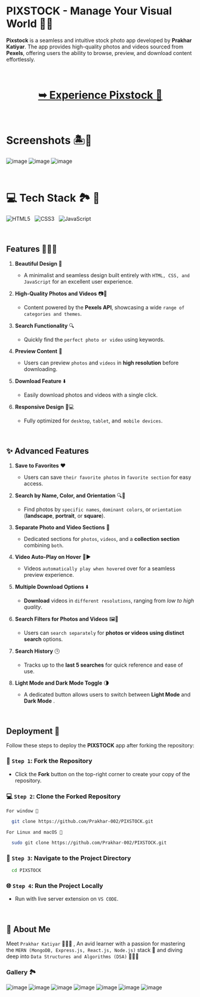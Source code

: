# PIXSTOCK - Manage Your Visual World 🌟🎨

**Pixstock** is a seamless and intuitive stock photo app developed by **Prakhar Katiyar**. The app provides high-quality photos and videos sourced from **Pexels**, offering users the ability to browse, preview, and download content effortlessly.


<br/>

<h1 align="center"> 

<a target="_blank" href="https://pixstock-pictures.netlify.app/"><strong> ➥ Experience Pixstock 📸
</strong></a>
</h1>

<br/>


# Screenshots 🏝️🍹

![image](https://github.com/user-attachments/assets/1e0a84d0-d2b1-4458-b146-14243d978e74)
![image](https://github.com/user-attachments/assets/9b32b076-4758-43f7-bb5e-cd321cbf3241)
![image](https://github.com/user-attachments/assets/91e14ade-bf61-4a47-88fe-30db47a29212)

<br/>

# 💻 Tech Stack 🏞️ 🎥

![HTML5](https://img.shields.io/badge/html5-%23E34F26.svg?style=for-the-badge&logo=html5&logoColor=white) &nbsp; ![CSS3](https://img.shields.io/badge/css3-%231572B6.svg?style=for-the-badge&logo=css3&logoColor=white) &nbsp; ![JavaScript](https://img.shields.io/badge/javascript-%23323330.svg?style=for-the-badge&logo=javascript&logoColor=%23F7DF1E)


<br/>

## Features 🌮🍕🥪

1. **Beautiful Design** 🎨 
    -  A minimalist and seamless design built entirely with `HTML, CSS, and JavaScript` for an excellent user experience.  

2. **High-Quality Photos and Videos** 📷🎥 
    - Content powered by the **Pexels API**, showcasing a wide `range of categories and themes`.  

3. **Search Functionality** 🔍 
    - Quickly find the `perfect photo or video` using keywords.  

4. **Preview Content** 👀   
    -  Users can preview `photos` and `videos` in **high resolution** before downloading. 

5. **Download Feature** ⬇️  
    - Easily download photos and videos with a single click.  

6. **Responsive Design** 📱💻  
    - Fully optimized for `desktop`, `tablet`, and` mobile devices`.

<br/>

## ✨ Advanced Features  

1. **Save to Favorites** ❤️  
   - Users can save `their favorite photos` in `favorite section` for easy access.  

2. **Search by Name, Color, and Orientation** 🔍🎨  
   - Find photos by `specific names`, `dominant colors`, or `orientation` (**landscape**, **portrait**, or **square**).  

3. **Separate Photo and Video Sections** 📁  
   - Dedicated sections for `photos`, `videos`, and a **collection section** combining `both`.  

4. **Video Auto-Play on Hover** 🎥▶️  
   - Videos `automatically play when hovered` over for a seamless preview experience.  

5. **Multiple Download Options** ⬇️  
   - **Download** videos in `different resolutions`, ranging from *low to high quality*.  

6. **Search Filters for Photos and Videos** 🖼️🎥  
   - Users can `search separately` for **photos or videos using distinct search** options.  

7. **Search History** 🕒  
   - Tracks up to the **last 5 searches** for quick reference and ease of use.  

8. **Light Mode and Dark Mode Toggle** 🌗
    - A dedicated button allows users to switch between **Light Mode** and **Dark Mode** .

<br/>

## Deployment 🚀

Follow these steps to deploy the **PIXSTOCK** app after forking the repository:  

### 📂 `Step 1`: Fork the Repository 

- Click the **Fork** button on the top-right corner to create your copy of the repository.

### 💻 `Step 2`: Clone the Forked Repository  

`For window 🍃`

```bash
  git clone https://github.com/Prakhar-002/PIXSTOCK.git
```

`For Linux and macOS 🌿`

```bash
  sudo git clone https://github.com/Prakhar-002/PIXSTOCK.git
```

### 🔧 `Step 3`: Navigate to the Project Directory

```bash
  cd PIXSTOCK
```

### 🌐 `Step 4`: Run the Project Locally 

- Run with live server extension on `VS CODE`.

<br/>

## 🚀 About Me

Meet `Prakhar Katiyar` 🙋🏻‍♂️ , An avid learner with a passion for mastering the `MERN (MongoDB, Express.js, React.js, Node.js)` stack 🎯  and diving deep into `Data Structures and Algorithms (DSA)` 🧑🏻‍💻

### Gallery 🏞️

![image](https://github.com/user-attachments/assets/712c8cb3-0d6a-4f86-af51-eaad2a722aea)
![image](https://github.com/user-attachments/assets/7547fa7f-044a-486c-b3d4-e5ce50f93593)
![image](https://github.com/user-attachments/assets/90f0b1c7-9040-45c2-bd65-ab36b17e3886)
![image](https://github.com/user-attachments/assets/8a6dc593-6fda-4363-8661-6fe7c9aafeba)
![image](https://github.com/user-attachments/assets/029c88e2-45e8-466e-bf51-b47086efb1c0)
![image](https://github.com/user-attachments/assets/5b09d8a6-e2a2-42b5-9917-7c66ee9c9f00)
![image](https://github.com/user-attachments/assets/f04991fd-cf71-428f-837d-0d58ad09b43c)

